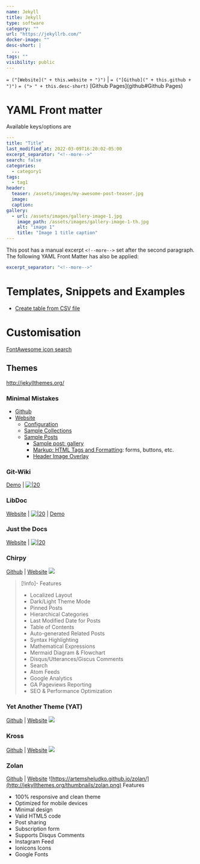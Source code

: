 ```yaml
---
name: Jekyll
title: Jekyll
type: software
category: ""
url: "https://jekyllrb.com/"
docker-image: ""
desc-short: |
  ...
tags: ""
visibility: public
---
```

`= ("[Website](" + this.website + ")")` |  `= ("[Github](" + this.github + ")")`
`= ("> " + this.desc-short)`
[Github Pages](github#Github Pages)

# YAML Front matter
Available keys/options are
```yaml
---
title: "Title"
last_modified_at: 2022-03-09T16:20:02-05:00
excerpt_separator: "<!--more-->"
search: false
categories:
  - category1
tags:
  - tag1
header:
  teaser: /assets/images/my-awesome-post-teaser.jpg
  image:
  caption:
gallery:
  - url: /assets/images/gallery-image-1.jpg
    image_path: /assets/images/gallery-image-1-th.jpg
    alt: "image 1"
    title: "Image 1 title caption"
---
```

<!--more-->
This post has a manual excerpt `<!--more-->` set after the second paragraph. The following YAML Front Matter has also be applied:
```yaml
excerpt_separator: "<!--more-->"
```

# Templates, Snippets and Examples
- [Create table from CSV file](https://jekyllrb.com/tutorials/csv-to-table/#next-steps)

# Customisation
[FontAwesome icon search](https://fontawesome.com/v5/search)

## Themes
http://jekyllthemes.org/

### Minimal Mistakes
- [Github](https://github.com/mmistakes/minimal-mistakes)
- [Website](https://mmistakes.github.io/minimal-mistakes/)
  - [Configuration](https://mmistakes.github.io/minimal-mistakes/docs/configuration/)
  - [Sample Collections]()
  - [Sample Posts](https://mmistakes.github.io/minimal-mistakes/year-archive/)
    - [Sample post: gallery](https://mmistakes.github.io/minimal-mistakes/post%20formats/post-gallery/)
    - [Markup: HTML Tags and Formatting](https://raw.githubusercontent.com/mmistakes/minimal-mistakes/master/docs/_posts/2013-01-11-markup-html-tags-and-formatting.md): forms, buttons, etc.
    - [Header Image Overlay](https://mmistakes.github.io/minimal-mistakes/layout/uncategorized/layout-header-overlay-image/)

### Git-Wiki
[Demo](https://www.drassil.org/git-wiki/main_page) | [![|20](github.png)](https://github.com/Drassil/git-wiki-theme)

### LibDoc
[Website](https://olivier3lanc.github.io/Jekyll-LibDoc/) | [![|20](github.png)](https://olivier3lanc.github.io/Jekyll-LibDoc/) | [Demo](https://jamstackthemes.dev/demo/theme/jekyll-libdoc/)

### Just the Docs
[Website](https://just-the-docs.github.io/just-the-docs/) | [![|20](github.png)](https://github.com/just-the-docs/just-the-docs)

### Chirpy
[Github](https://github.com/cotes2020/jekyll-theme-chirpy/) | [Website](https://chirpy.cotes.page/)
![](http://jekyllthemes.org/thumbnails/chirpy.png)
> [!info]- Features
> - Localized Layout
> - Dark/Light Theme Mode
> - Pinned Posts
> - Hierarchical Categories
> - Last Modified Date for Posts
> - Table of Contents
> - Auto-generated Related Posts
> - Syntax Highlighting
> - Mathematical Expressions
> - Mermaid Diagram & Flowchart
> - Disqus/Utterances/Giscus Comments
> - Search
> - Atom Feeds
> - Google Analytics
> - GA Pageviews Reporting
> - SEO & Performance Optimization

### Yet Another Theme (YAT)
[Github](https://github.com/jeffreytse/jekyll-theme-yat/) | [Website](https://jeffreytse.github.io/jekyll-theme-yat/)
![](http://jekyllthemes.org/thumbnails/jekyll-theme-yat.png)

### Kross
[Github](https://github.com/themefisher/kross-jekyll-portfolio-template) | [Website](https://demo.themefisher.com/kross/)
![](http://jekyllthemes.org/thumbnails/kross-portfolio-template.jpg)

### Zolan
[Github](https://github.com/artemsheludko/zolan) | [Website](https://artemsheludko.github.io/zolan/)
![https://artemsheludko.github.io/zolan/](http://jekyllthemes.org/thumbnails/zolan.png)
Features
-   100% responsive and clean theme
-   Optimized for mobile devices
-   Minimal design
-   Valid HTML5 code
-   Post sharing
-   Subscription form
-   Supports Disqus Comments
-   Instagram Feed
-   Ionicons Icons
-   Google Fonts
